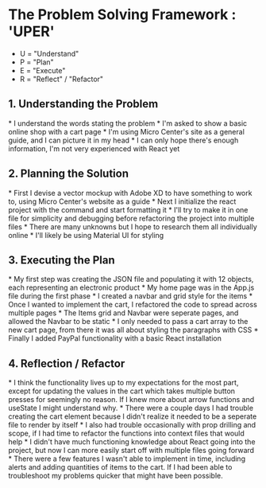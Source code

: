 <h1>The Problem Solving Framework : 'UPER'</h1>

* U = "Understand"
* P = "Plan"
* E = "Execute"
* R = "Reflect" / "Refactor"

<h2>1. Understanding the Problem</h2>
*   I understand the words stating the problem
*   I'm asked to show a basic online shop with a cart page
*   I'm using Micro Center's site as a general guide, and I can picture it in my head
*   I can only hope there's enough information, I'm not very experienced with React yet
<h2>
    2. Planning the Solution
</h2>
*   First I devise a vector mockup with Adobe XD to have something to work to, using Micro Center's website as a guide
*   Next I initialize the react project with the command and start formatting it
*   I'll try to make it in one file for simplicity and debugging before refactoring the project into multiple files
*   There are many unknowns but I hope to research them all individually online
*   I'll likely be using Material UI for styling
<h2>
    3. Executing the Plan
</h2>
*   My first step was creating the JSON file and populating it with 12 objects, each representing an electronic product
*   My home page was in the App.js file during the first phase
*   I created a navbar and grid style for the items
*   Once I wanted to implement the cart, I refactored the code to spread across multiple pages
*   The Items grid and Navbar were seperate pages, and allowed the Navbar to be static
*   I only needed to pass a cart array to the new cart page, from there it was all about styling the paragraphs with CSS
*   Finally I added PayPal functionality with a basic React installation
<h2>
    4. Reflection / Refactor
</h2>
*   I think the functionality lives up to my expectations for the most part, except for updating the values in the cart which takes multiple button presses for seemingly no reason.  If I knew more about arrow functions and useState I might understand why.
*   There were a couple days I had trouble creating the cart element because I didn't realize it needed to be a seperate file to render by itself
*   I also had trouble occasionally with prop drilling and scope, if I had time to refactor the functions into context files that would help
*   I didn't have much functioning knowledge about React going into the project, but now I can more easily start off with multiple files going forward
*   There were a few features I wasn't able to implement in time, including alerts and adding quantities of items to the cart.  If I had been able to troubleshoot my problems quicker that might have been possible.